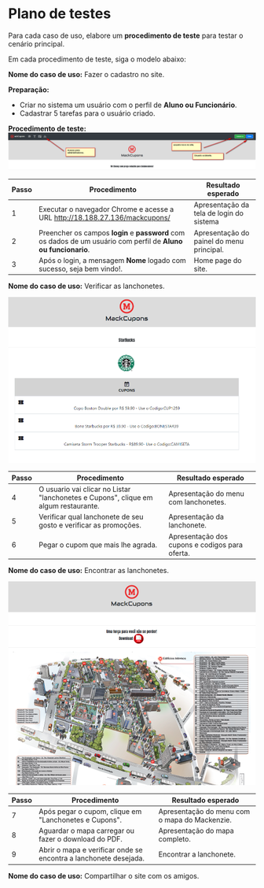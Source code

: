 # Plano de testes

Para cada caso de uso, elabore um **procedimento de teste** para testar o cenário principal.

Em cada procedimento de teste, siga o modelo abaixo:

**Nome do caso de uso:** Fazer o cadastro no site.

**Preparação:**

* Criar no sistema um usuário com o perfil de **Aluno ou Funcionário**.
* Cadastrar 5 tarefas para o usuário criado.

**Procedimento de teste:**
![](LoginMack.png)

| Passo | Procedimento | Resultado esperado |
| --- | --- | --- |
| 1 | Executar o navegador Chrome e acesse a URL http://18.188.27.136/mackcupons/ | Apresentação da tela de login do sistema | 
| 2 | Preencher os campos **login** e **password** com os dados de um usuário com perfil de **Aluno ou funcionario**. | Apresentação do painel do menu principal. |
| 3 | Após o login, a mensagem **Nome** logado com sucesso, seja bem vindo!. | Home page do site. |

**Nome do caso de uso:** Verificar as lanchonetes.

![](Cupons.png)

| Passo | Procedimento | Resultado esperado |
| --- | --- | --- |
| 4 |O usuario vai clicar no Listar "lanchonetes e Cupons", clique em algum restaurante. | Apresentação do menu com lanchonetes. | 
| 5 | Verificar qual lanchonete de seu gosto e verificar as promoções.| Apresentação da lanchonete. |
| 6 | Pegar o cupom que mais lhe agrada. | Apresentação dos cupons e codigos para oferta. |

**Nome do caso de uso:** Encontrar as lanchonetes.

![](MapaDoMackenzie.png)

| Passo | Procedimento | Resultado esperado |
| --- | --- | --- |
| 7 | Após pegar o cupom, clique em "Lanchonetes e Cupons". | Apresentação do menu com o mapa do Mackenzie. | 
| 8 | Aguardar o mapa carregar ou fazer o download do PDF.| Apresentação do mapa completo. |
| 9 | Abrir o mapa e verificar onde se encontra a lanchonete desejada. | Encontrar a lanchonete. |


**Nome do caso de uso:** Compartilhar o site com os amigos.



